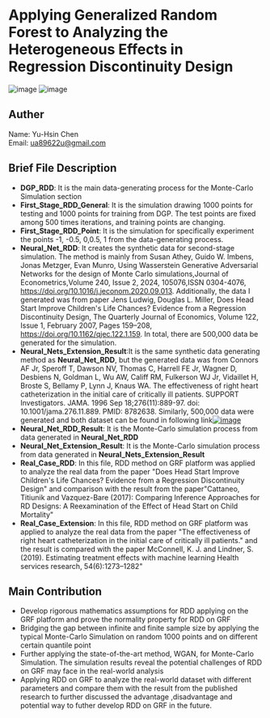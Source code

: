
<br> Applying Generalized Random Forest to Analyzing the Heterogeneous Effects in Regression Discontinuity Design
=========
![image](https://img.shields.io/badge/Language-Python3.11.7-lightgreen?style=flat)
![image](https://img.shields.io/badge/Language-R4.1.3-blue?style=flat)

## Auther
Name: Yu-Hsin Chen
<br> Email: ua89622u@gmail.com

## Brief File Description
- **DGP_RDD**: It is the main data-generating process for the Monte-Carlo Simulation section
- **First_Stage_RDD_General**: It is the simulation drawing 1000 points for testing and 1000 points for training from DGP. The test points are fixed among 500 times iterations, and training points are changing.
- **First_Stage_RDD_Point**: It is the simulation for specifically experiment the points -1, -0.5, 0,0.5, 1 from the data-generating process.
- **Neural_Net_RDD**: It creates the synthetic data for second-stage simulation. The method is mainly from Susan Athey, Guido W. Imbens, Jonas Metzger, Evan Munro, Using Wasserstein Generative Adversarial Networks for the design of Monte Carlo simulations,Journal of Econometrics,Volume 240, Issue 2, 2024,  105076,ISSN 0304-4076, https://doi.org/10.1016/j.jeconom.2020.09.013. Additionally, the data I generated was from paper Jens Ludwig, Douglas L. Miller, Does Head Start Improve Children's Life Chances? Evidence from a Regression Discontinuity Design, The Quarterly Journal of Economics, Volume 122, Issue 1, February 2007, Pages 159–208, https://doi.org/10.1162/qjec.122.1.159. In total, there are 500,000 data be generated for the simulation.
- **Neural_Nets_Extension_Result**:It is the same synthetic data generating method as **Neural_Net_RDD**, but the generated data was from Connors AF Jr, Speroff T, Dawson NV, Thomas C, Harrell FE Jr, Wagner D, Desbiens N, Goldman L, Wu AW, Califf RM, Fulkerson WJ Jr, Vidaillet H, Broste S, Bellamy P, Lynn J, Knaus WA. The effectiveness of right heart catheterization in the initial care of critically ill patients. SUPPORT Investigators. JAMA. 1996 Sep 18;276(11):889-97. doi: 10.1001/jama.276.11.889. PMID: 8782638. Similarly, 500,000 data were generated and both dataset can be found in following link[![image](https://img.shields.io/badge/Link-Generated%20Data-light%20%20yellow)](https://drive.google.com/drive/folders/1zcn1lUuuLDl4U_tCqlTtk2j2sEE4hMxW?usp=sharing)
- **Neural_Net_RDD_Result**: It is the Monte-Carlo simulation process from data generated in **Neural_Net_RDD**
- **Neural_Net_Extension_Result**: It is the Monte-Carlo simulation process from data generated in **Neural_Nets_Extension_Result**
- **Real_Case_RDD**: In this file, RDD method on GRF platform was applied to analyze the real data from the paper "Does Head Start Improve Children's Life Chances? Evidence from a Regression Discontinuity Design" and comparison with the result from the paper"Cattaneo, Titiunik and Vazquez-Bare (2017): Comparing Inference Approaches for RD Designs: A Reexamination of the Effect of Head Start on Child Mortality"
- **Real_Case_Extension**: In this file, RDD method on GRF platform was applied to analyze the real data from the paper "The effectiveness of right heart catheterization in the initial care of critically ill patients." and the result is compared with the paper  McConnell, K. J. and Lindner, S. (2019). Estimating treatment effects with machine learning Health services research, 54(6):1273–1282"

## Main Contribution
- Develop rigorous mathematics assumptions for RDD applying on the GRF platform and prove the normality property for RDD on GRF
- Bridging the gap between infinite and finite sample size by applying the typical Monte-Carlo Simulation on random 1000 points and on different certain quantile point
- Further applying the state-of-the-art method, WGAN, for Monte-Carlo Simulation. The simulation results reveal the potential challenges of RDD on GRF may face in the real-world analysis
- Applying RDD on GRF to analyze the real-world dataset with different parameters and compare them with the result from the published research to further discussed the advantage ,disadvantage and potential way to futher develop RDD on GRF in the future.



